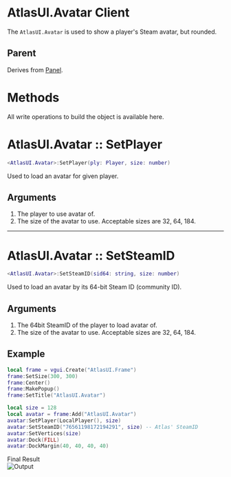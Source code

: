 # AtlasUI.Avatar <client>Client</client>

The `AtlasUI.Avatar` is used to show a player's Steam avatar, but rounded.  

## Parent

Derives from [Panel](https://wiki.facepunch.com/gmod/Panel).

# Methods
All write operations to build the object is available here.

# AtlasUI.Avatar :: SetPlayer

```lua
<AtlasUI.Avatar>:SetPlayer(ply: Player, size: number)
```

Used to load an avatar for given player.

## Arguments

1. The player to use avatar of.
2. The size of the avatar to use. Acceptable sizes are 32, 64, 184.

---

# AtlasUI.Avatar :: SetSteamID

```lua
<AtlasUI.Avatar>:SetSteamID(sid64: string, size: number)
```

Used to load an avatar by its 64-bit Steam ID (community ID).

## Arguments

1. The 64bit SteamID of the player to load avatar of.
2. The size of the avatar to use. Acceptable sizes are 32, 64, 184.

## Example

```lua
local frame = vgui.Create("AtlasUI.Frame")
frame:SetSize(300, 300)
frame:Center()
frame:MakePopup()
frame:SetTitle("AtlasUI.Avatar")

local size = 128
local avatar = frame:Add("AtlasUI.Avatar")
avatar:SetPlayer(LocalPlayer(), size)
avatar:SetSteamID("76561198172194291", size) -- Atlas' SteamID
avatar:SetVertices(size)
avatar:Dock(FILL)
avatar:DockMargin(40, 40, 40, 40)
```

Final Result  
![Output](https://IMGURFILENEEDED.com/a.png)